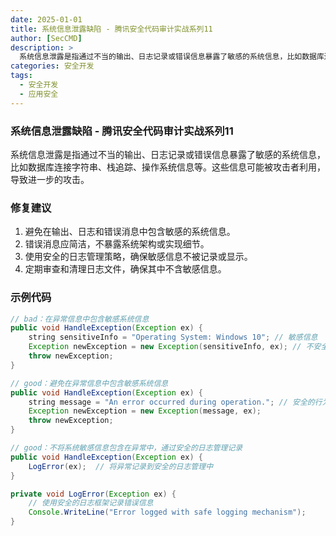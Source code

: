 ```yaml
---
date: 2025-01-01
title: 系统信息泄露缺陷 - 腾讯安全代码审计实战系列11
author: [SecCMD]
description: >
  系统信息泄露是指通过不当的输出、日志记录或错误信息暴露了敏感的系统信息，比如数据库连接字符串、栈追踪、操作系统信息等。这些信息可能被攻击者利用，导致进一步的攻击。
categories: 安全开发
tags:
  - 安全开发
  - 应用安全
---
```


### 系统信息泄露缺陷 - 腾讯安全代码审计实战系列11

系统信息泄露是指通过不当的输出、日志记录或错误信息暴露了敏感的系统信息，比如数据库连接字符串、栈追踪、操作系统信息等。这些信息可能被攻击者利用，导致进一步的攻击。

### 修复建议

1. 避免在输出、日志和错误消息中包含敏感的系统信息。 
2. 错误消息应简洁，不暴露系统架构或实现细节。 
3. 使用安全的日志管理策略，确保敏感信息不被记录或显示。 
4. 定期审查和清理日志文件，确保其中不含敏感信息。

### 示例代码

```java
// bad：在异常信息中包含敏感系统信息
public void HandleException(Exception ex) {
    string sensitiveInfo = "Operating System: Windows 10"; // 敏感信息
    Exception newException = new Exception(sensitiveInfo, ex); // 不安全的行为，将敏感信息包含在异常中
    throw newException;
}

// good：避免在异常信息中包含敏感系统信息
public void HandleException(Exception ex) {
    string message = "An error occurred during operation."; // 安全的行为，仅输出通用错误信息
    Exception newException = new Exception(message, ex);
    throw newException;
}

// good：不将系统敏感信息包含在异常中，通过安全的日志管理记录
public void HandleException(Exception ex) {
    LogError(ex);  // 将异常记录到安全的日志管理中
}

private void LogError(Exception ex) {
    // 使用安全的日志框架记录错误信息
    Console.WriteLine("Error logged with safe logging mechanism");
}
```
